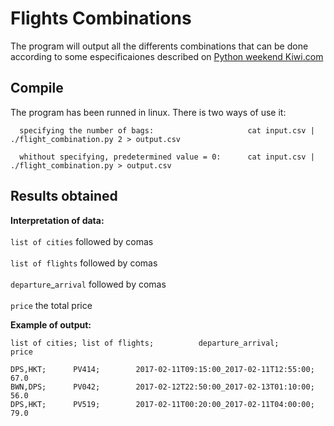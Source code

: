 # Flights Combinations
The program will output all the differents combinations that can be done according to some especificaiones described on
[Python weekend Kiwi.com](https://gist.github.com/martin-kokos/6ccdeeff45a33bce4849567b0395526c)

## Compile
  The program has been runned in linux. There is two ways of use it:

      specifying the number of bags:                     cat input.csv | ./flight_combination.py 2 > output.csv

      whithout specifying, predetermined value = 0:      cat input.csv | ./flight_combination.py > output.csv

## Results obtained

  **Interpretation of data:** <br/>  
    `list of cities` followed by comas <br/>  
    `list of flights` followed by comas <br/>  
    `departure`_`arrival` followed by comas <br/>  
    `price` the total price <br/>  

 **Example of output:**
```
list of cities; list of flights;          departure_arrival;                         price

DPS,HKT;      PV414;        2017-02-11T09:15:00_2017-02-11T12:55:00;                  67.0
BWN,DPS;      PV042;        2017-02-12T22:50:00_2017-02-13T01:10:00;                  56.0
DPS,HKT;      PV519;        2017-02-11T00:20:00_2017-02-11T04:00:00;                  79.0
```
